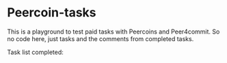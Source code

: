 Peercoin-tasks
==============

This is a playground to test paid tasks with Peercoins and Peer4commit. So no code here, just tasks and the comments from completed tasks.

Task list completed:


